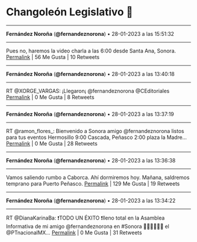 # Changoleón Legislativo 🙈
*****
**Fernández Noroña** (**@fernandeznorona**) • 28-01-2023 a las 15:51:32
*****
Pues no, haremos la video charla a las 6:00 desde Santa Ana, Sonora.
[Permalink](https://twitter.com/fernandeznorona/status/1619483342801600512) | 56 Me Gusta | 10 Retweets
*****
**Fernández Noroña** (**@fernandeznorona**) • 28-01-2023 a las 13:40:18
*****
RT @XORGE_VARGAS: ¡Llegaron¡  @fernandeznorona @CEditoriales
[Permalink](https://twitter.com/fernandeznorona/status/1619450318143750144) | 0 Me Gusta | 8 Retweets
*****
**Fernández Noroña** (**@fernandeznorona**) • 28-01-2023 a las 13:37:19
*****
RT @ramon_flores_: Bienvenido a Sonora amigo @fernandeznorona listos para tus eventos Hermosillo 9:00 Cascada, Peñasco 2:00 plaza la Madre…
[Permalink](https://twitter.com/fernandeznorona/status/1619449569368231936) | 0 Me Gusta | 28 Retweets
*****
**Fernández Noroña** (**@fernandeznorona**) • 28-01-2023 a las 13:36:38
*****
Vamos saliendo rumbo a Caborca. Ahí dormiremos hoy. Mañana, saldremos temprano para Puerto Peñasco.
[Permalink](https://twitter.com/fernandeznorona/status/1619449396994928640) | 129 Me Gusta | 19 Retweets
*****
**Fernández Noroña** (**@fernandeznorona**) • 28-01-2023 a las 13:34:22
*****
RT @DianaKarinaBa: ❗️TODO UN ÉXITO ❗️lleno total en la Asamblea Informativa de mi amigo @fernandeznorona en #Sonora 👏🏽👏🏽👏🏽 el @PTnacionalMX…
[Permalink](https://twitter.com/fernandeznorona/status/1619448823662923779) | 0 Me Gusta | 31 Retweets